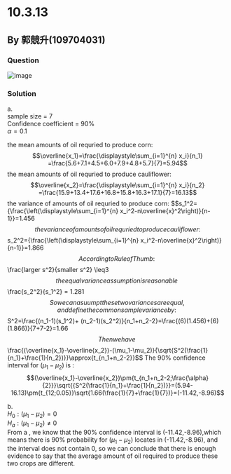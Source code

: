 # 10.3.13

## By 郭競升(109704031)

### Question
![image](https://github.com/HWTeng-Course/202402-Statistics/assets/160443606/083f80ca-c952-4647-8e8e-3d625bf54633)


### Solution
a.\
sample size = 7\
Confidence coefficient = 90%\
$\alpha=0.1$

the mean amounts of oil requried to produce corn:
 $$\overline{x_1}=\frac{\displaystyle\sum_{i=1}^{n} x_i}{n_1} =\frac{5.6+7.1+4.5+6.0+7.9+4.8+5.7}{7}=5.94$$
the mean amounts of oil requried to produce cauliflower:
 $$\overline{x_2}=\frac{\displaystyle\sum_{i=1}^{n} x_i}{n_2} =\frac{15.9+13.4+17.6+16.8+15.8+16.3+17.1}{7}=16.13$$
the variance of amounts of oil requried to produce corn:
 $$s_1^2=\{\frac{\left(\displaystyle\sum_{i=1}^{n} x_i^2-n\overline{x}^2\right)}{n-1}}=1.456$$
the variance of amounts of oil requried to produce cauliflower:
 $$s_2^2=\{\frac{\left(\displaystyle\sum_{i=1}^{n} x_i^2-n\overline{x}^2\right)}{n-1}}=1.866$$
 According to Rule of Thumb:\
$$\frac{larger  s^2}{smaller  s^2}	\leq3$$
the equal variance assumption is reasonable\
$$\frac{s_2^2}{s_1^2}	= 1.281 $$
So we can asuumpt these two variances are equal,and define the common sample variance by:\
 $$S^2=\frac{(n_1-1)(s_1^2)+ (n_2-1)(s_2^2)}{n_1+n_2-2}=\frac{(6)(1.456)+(6)(1.866)}{7+7-2}=1.66$$
Then we have\
$$\frac{(\overline{x_1}-\overline{x_2})-(\mu_1-\mu_2)}{\sqrt{S^2(\frac{1}{n_1}+\frac{1}{n_2})}}\approx{t_{n_1+n_2-2}}$$
The 90% confidence interval for $(\mu_1-\mu_2)$ is :\
$$(\overline{x_1}-\overline{x_2})\pm{t_{n_1+n_2-2;\frac{\alpha}{2}}}\sqrt{{S^2(\frac{1}{n_1}+\frac{1}{n_2})}}=(5.94-16.13)\pm{t_{12;0.05}}\sqrt{1.66(\frac{1}{7}+\frac{1}{7})}=(-11.42,-8.96)$$

b.\
$H_0:(\mu_1-\mu_2)=0$\
$H_a:(\mu_1-\mu_2)\neq0$\
From a , we know that the 90% confidence interval is (-11.42,-8.96),which means there is 90% probability for $(\mu_1-\mu_2)$ locates in (-11.42,-8.96), and the interval does not contain 0, so we can conclude that there is enough evidence to say that the average amount of oil required to produce these two crops are different.
